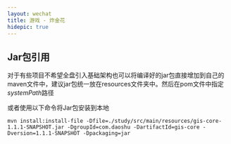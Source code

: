 ```yaml
---
layout: wechat
title: 游戏 - 炸金花
hidepic: true
---
```






## Jar包引用

对于有些项目不希望全盘引入基础架构也可以将编译好的jar包直接增加到自己的maven文件中，建议jar包统一放在resources文件夹中。然后在pom文件中指定*systemPath*路径

或者使用以下命令将Jar包安装到本地

```shell
mvn install:install-file -Dfile=./study/src/main/resources/gis-core-1.1.1-SNAPSHOT.jar -DgroupId=com.daoshu -DartifactId=gis-core -Dversion=1.1.1-SNAPSHOT -Dpackaging=jar
```

## 